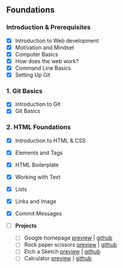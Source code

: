 [//]: # "use these later to tag keywords"
[//]: # "`if..end`, `unless..end`, `if..elsif..end`, `case..when..end`" 
## Foundations

### Introduction & Prerequisites

- [x] Introduction to Web development
- [x] Motivation and Mindset
- [x] Computer Basics
- [x] How does the web work?
- [x] Command Line Basics
- [x] Setting Up Git

### 1\. Git Basics

- [x] Introduction to Git
- [x] Git Basics

### 2\. HTML Foundations

  - [x] Introduction to HTML & CSS
  - [x] Elements and Tags
  - [x] HTML Boilerplate
  - [x] Working with Text
  - [x] Lists
  - [x] Links and Image
  - [x] Commit Messages


- [ ] **Projects**

  - [ ] Google homepage [preview]() | [github]()
  - [ ] Rock paper scissors [preview]() | [github]()
  - [ ] Etch a Sketch [preview]() | [github]()
  - [ ] Calculator [preview]() | [github]()